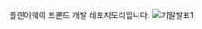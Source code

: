 플랜어웨이 프론트 개발 레포지토리입니다.
![기말발표1](https://github.com/PLANAWAYs2/Planaway_FE/assets/144984293/a3da2958-544d-461b-972d-e02b269ea6bc)

